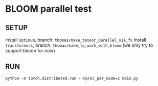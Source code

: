 # BLOOM parallel test

## SETUP

install `optimum`, branch: `thomas/make_tensor_parallel_via_fx`
install `transformers`, branch: `thomas/make_tp_work_with_bloom` (we only try to support bloom for now)

## RUN

`python -m torch.distributed.run --nproc_per_node=2 main.py`
